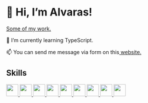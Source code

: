 <h1> 👋 Hi, I’m Alvaras! </h1>
<p>
<a href='http://alvaras.netlify.app'>Some of my work.</a>
</p>
<p>🌱 I’m currently learning TypeScript.</p>
<p>📫 You can send me message via form on this<a href='http://alvaras.netlify.app'> website.</a></p>
<h2>Skills</h2>
<p>
  <a href='https://developer.mozilla.org/en-US/docs/Web/JavaScript'>
  <img src='https://upload.wikimedia.org/wikipedia/commons/6/6a/JavaScript-logo.png' height='32' width='32'>
  </a>
  <a href='https://nodejs.org/en/'>
  <img src='https://raw.githubusercontent.com/danielcranney/readme-generator/main/public/icons/skills/nodejs-colored.svg' height='32' width='32'>
  </a>
  <a href='https://reactjs.org/'>
  <img src='https://raw.githubusercontent.com/danielcranney/readme-generator/main/public/icons/skills/react-colored.svg' height='32' width='32'>
  </a>
  <a href='https://nextjs.org'>
  <img src='https://raw.githubusercontent.com/danielcranney/readme-generator/main/public/icons/skills/nextjs-colored.svg' height='32' width='32'>
  </a>
  <a href='https://strapi.io'>
  <img src='https://seeklogo.com/images/S/strapi-logo-3551DD3743-seeklogo.com.png' height='32' width='32'>
  </a>
  <a href='https://react-redux.js.org/'>
  <img src='https://raw.githubusercontent.com/reduxjs/redux/master/logo/logo.png' height='32' width='32'>
  </a>
  <a href='https://tailwindcss.com/'>
  <img src='https://raw.githubusercontent.com/danielcranney/readme-generator/main/public/icons/skills/tailwindcss-colored.svg' height='32' width='32'>
  </a>
  <a href='https://www.mongodb.com/'>
  <img src='https://w7.pngwing.com/pngs/216/509/png-transparent-mongodb-node-js-npm-open-source-model-angularjs-leaf-leaf-logo-grass.png' height='32' width='32'>
  </a>
  <a href='https://www.python.org/'>
  <img src='https://upload.wikimedia.org/wikipedia/commons/thumb/c/c3/Python-logo-notext.svg/1869px-Python-logo-notext.svg.png' height='32' width='32'>
  </a>
</p>
